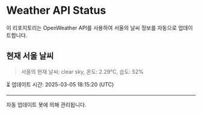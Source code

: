 
# Weather API Status

이 리포지토리는 OpenWeather API를 사용하여 서울의 날씨 정보를 자동으로 업데이트합니다.

## 현재 서울 날씨
> 서울의 현재 날씨: clear sky, 온도: 2.29°C, 습도: 52%

⏳ 업데이트 시간: 2025-03-05 18:15:20 (UTC)

---
자동 업데이트 봇에 의해 관리됩니다.
